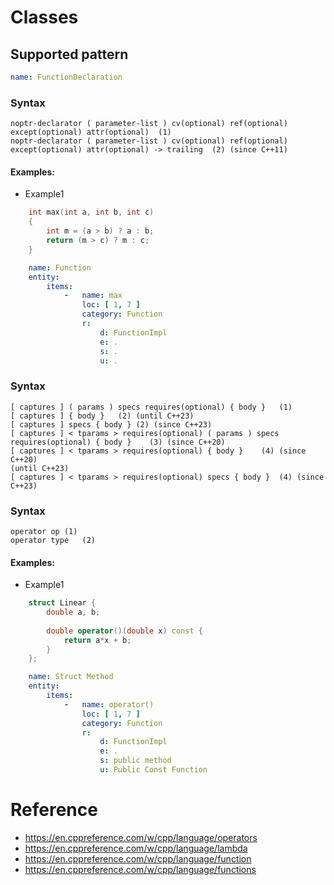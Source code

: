 # Classes

## Supported pattern
```yaml
name: FunctionDeclaration
```
### Syntax
```text
noptr-declarator ( parameter-list ) cv(optional) ref(optional) except(optional) attr(optional)	(1)	
noptr-declarator ( parameter-list ) cv(optional) ref(optional) except(optional) attr(optional) -> trailing	(2)	(since C++11)
```


#### Examples: 

- Example1
```cpp
    int max(int a, int b, int c)
    {
        int m = (a > b) ? a : b;
        return (m > c) ? m : c;
    }
```

```yaml
    name: Function
    entity:
        items:
            -   name: max
                loc: [ 1, 7 ]
                category: Function
                r:
                    d: FunctionImpl
                    e: .
                    s: .
                    u: .
```


### Syntax
```text
[ captures ] ( params ) specs requires(optional) { body }	(1)	
[ captures ] { body }	(2)	(until C++23)
[ captures ] specs { body }	(2)	(since C++23)
[ captures ] < tparams > requires(optional) ( params ) specs requires(optional) { body }	(3)	(since C++20)
[ captures ] < tparams > requires(optional) { body }	(4)	(since C++20)
(until C++23)
[ captures ] < tparams > requires(optional) specs { body }	(4)	(since C++23)
```

### Syntax
```text
operator op	(1)	
operator type	(2)	
```


#### Examples: 

- Example1
```cpp
    struct Linear {
        double a, b;
 
        double operator()(double x) const {
            return a*x + b;
        }
    };
```

```yaml
    name: Struct Method
    entity:
        items:
            -   name: operator()
                loc: [ 1, 7 ]
                category: Function
                r:
                    d: FunctionImpl
                    e: .
                    s: public method
                    u: Public Const Function
```


# Reference
- https://en.cppreference.com/w/cpp/language/operators
- https://en.cppreference.com/w/cpp/language/lambda
- https://en.cppreference.com/w/cpp/language/function
- https://en.cppreference.com/w/cpp/language/functions